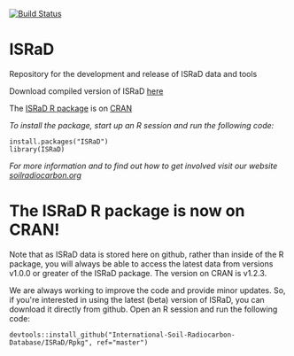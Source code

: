 [![Build Status](https://travis-ci.com/International-Soil-Radiocarbon-Database/ISRaD.svg?branch=master)](https://travis-ci.com/International-Soil-Radiocarbon-Database/ISRaD/)

# ISRaD
Repository for the development and release of ISRaD data and tools

Download compiled version of ISRaD [here](https://github.com/International-Soil-Radiocarbon-Database/ISRaD/blob/master/ISRaD_data_files/database/ISRaD_database_files.zip)

The [ISRaD R package](https://CRAN.R-project.org/package=ISRaD) is on [CRAN](https://cran.r-project.org/)

*To install the package, start up an R session and run the following code:*
```
install.packages("ISRaD")
library(ISRaD)
```

*For more information and to find out how to get involved visit our website [soilradiocarbon.org](www.soilradiocarbon.org)*

# The ISRaD R package is now on CRAN! 
Note that as ISRaD data is stored here on github, rather than inside of the R package, you will always be able to access the latest data from versions v1.0.0 or greater of the ISRaD package. The version on CRAN is v1.2.3.

We are always working to improve the code and provide minor updates. So, if you're interested in using the latest (beta) version of ISRaD, you can download it directly from github. Open an R session and run the following code:

```
devtools::install_github("International-Soil-Radiocarbon-Database/ISRaD/Rpkg", ref="master")
```
